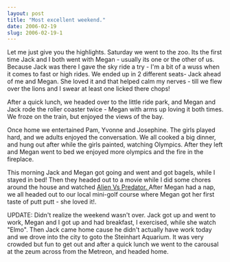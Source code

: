 ```yaml
---
layout: post
title: "Most excellent weekend."
date: 2006-02-19
slug: 2006-02-19-1
---
```


Let me just give you the highlights.  Saturday we went to the zoo.  Its the first time Jack and I both went with Megan - usually its one or the other of us.  Because Jack was there I gave the sky ride a try - I&apos;m a bit of a wuss when it comes to fast or high rides.  We ended up in 2 different seats- Jack ahead of me and Megan.  She loved it and that helped calm my nerves - till we flew over the lions and I swear at least one licked there chops!

After a quick lunch, we headed over to the little ride park, and Megan and Jack rode the roller coaster twice - Megan with arms up loving it both times. We froze on the train, but enjoyed the views of the bay.

Once home we entertained Pam, Yvonne  and Josephine.  The girls played hard, and we adults enjoyed the conversation.  We all cooked a big dinner, and hung out after while the girls painted, watching Olympics.  After they left and Megan went to bed we enjoyed more olympics and the fire in the fireplace.

This morning Jack and Megan got going and went and got bagels, while I stayed in bed! Then they headed out to a movie while I did some chores around the house and watched  [Alien Vs Predator. ](http://www.imdb.com/title/tt0370263/?fr=c2l0ZT1kZnx0dD0xfGZiPXV8cG49MHxrdz0xfHE9YWxpZW4gfGZ0PTF8bXg9MjB8bG09NTAwfGNvPTF8aHRtbD0xfG5tPTE_;fc=4;ft=282;fm=1)  After Megan had a nap, we all headed out to our local mini-golf course where Megan got her first taste of putt putt - she loved it!.


UPDATE: Didn&apos;t realize the weekend wasn&apos;t over.  Jack got up and went to work, Megan and I got up and had breakfast, I exercised, while she watch &quot;Elmo&quot;.  Then Jack came home cause he didn&apos;t actually have work today and we drove into the city to goto the Steinhart Aquarium.  It was very crowded but fun to get out and after a quick lunch we went to the carousal at the zeum across from the Metreon, and headed home.
